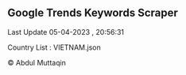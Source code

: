 

## Google Trends Keywords Scraper 
 
Last Update 05-04-2023 , 20:56:31

Country List :
VIETNAM.json



© Abdul Muttaqin 
